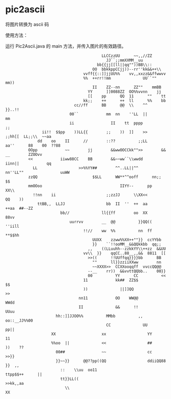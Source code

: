 # pic2ascii
将图片转换为 ascii 码


 使用方法：
 
 运行 Pic2Ascii.java  的 main 方法，并传入图片的有效路径。

    
                                                                                                                 
                                              LLCCzzUU      ~~,,//ZZ                                            
                                                JJ``;;mmXXMM__uu                                                
                                            bb{{jj[[ll||qq""))BB\\::                                            
                                          OO  bbkkppCCjj))--rr''kk&&++\\                                        
                                      vvff{{::]]jjUU%%    vv,,xxzz&&ffwwvv                                      
                                      %%  ++rr!!mm              UU``""  mm))                                    
                                          II    ZZ--nn      ZZ""    mmBB                                        
                                        YY      ]]0088ZZ  OO%%vvnn    jj                                        
                                        [[    pp      QQ  11      ""    tt                                      
                                      kk;;    ++      ++  ll      %%    bb                                      
                                  cc//ff      BB      @@  \\    ^^      }}..!!                                  
                                00``            mm  nn    ''LL  ||            mm                                
                                ii                II    tt  pppp              ;;                                
                    ii!!  $$pp    ))LL{{        ;;    ))  ]]    >>        ;;hh[[  LL;;\\  ~~aa                  
                  dd    oo    II      //        ::??          ;;LL      aa''      88    00  ??88                
              OOpp            ~~        jj        &&wwOOCCkk"">>        &&        __        ZZOOvv              
              <<            iiww88CC    BB        &&~~ww``\\wwdd              iinn||            qq              
                LL                  >>%%YY##        ^^..LL||^^        nn''LL""                uuWW              
              zzQQ                        $$LL      WW**^^ooff      nn;;                        $$              
              mmOOoo                                  IIYY--      pp                          XX\\              
                !!nn    ii                      ;;zzJJ      \\XX<<                      QQ    ))                
                  ttBB,,  LLJJ                  bb  II  ''  ++  aa                  ++aa  ##--ZZ                
                            bb//              ll{{ff        oo  XX              88vv                            
                                uurrvv        __  @@          }}QQ((        ''iill                              
                                      !!//    ww  %%          nn  ff  **$$hh                                    
                                          UUXX    zzww%%XX++""}}  ccYYbb                                        
                                          }}    ``!!ooMM__&&QQkkbb  qq;;                                        
                                        ,,    ((LLuuhh--zzkkYY\\++zz  &&UU                                      
                                      vv\\  }}    qqCC..88__,,&&  8811  [[                                      
                                        >>((      !!UUffqq}}}}bb      BB                                        
                                          ""      ll}}zziiXXww        nn                                        
                                          ~~XXXX>>  CCXXooqqff  vvccQQ@@                                        
                                        --__    rr))  &&vvttQQbb..    00}}                                      
                                        00          YY      CC          <<                                      
                                      11            kk##  ZZ$$            $$                                    
                                      ))              ||]]QQ              >>                                    
                                    nn11            OO    WW@@            WWdd                                  
                                    II              &&      !!            UUuu                                  
                          hh::]]JJOO%%          MMbb          ,,            oo::__JJ%%00                        
                                                CC              UU                    pp||                      
                        XX                    xx                  YY                    11                      
                        %%oo  ||              <<                  ##              ))    ??                      
                          00##                ~~                  cc                >>}}                        
                          }}~~}}      @@??pp((QQ                  ddiiQQ88        }}  ,,                        
                            ::    \\uu  oo11                          ttpp$$++      ||                          
                            tt}}LL((                                          >>kk,,aa                          
                              \\                                                  XX                            
                                                                                            
                                                                                                                                                                                                                                                                                                                                                     